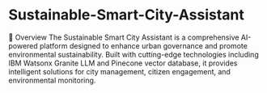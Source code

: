 # Sustainable-Smart-City-Assistant
🌟 Overview The Sustainable Smart City Assistant is a comprehensive AI-powered platform designed to enhance urban governance and promote environmental sustainability. Built with cutting-edge technologies including IBM Watsonx Granite LLM and Pinecone vector database, it provides intelligent solutions for city management, citizen engagement, and environmental monitoring.
